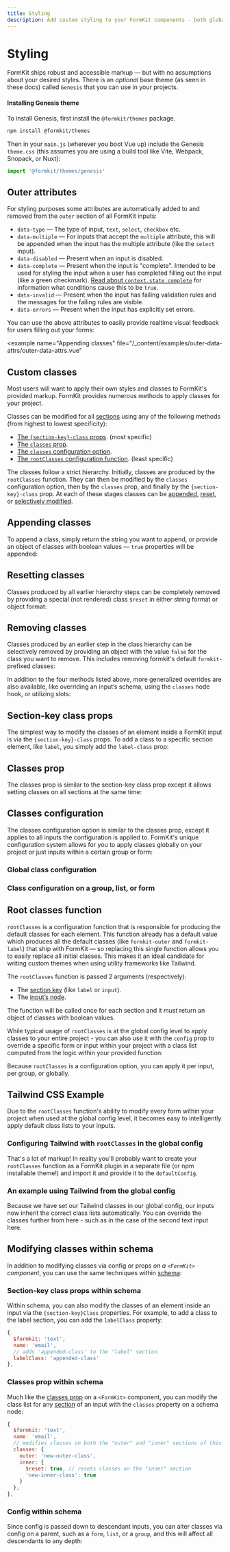 ```yaml
---
title: Styling
description: Add custom styling to your FormKit components - both globally and per-instance.
---
```


# Styling

FormKit ships robust and accessible markup — but with no assumptions about your
desired styles. There is an _optional_ base theme (as seen in these docs)
called `Genesis` that you can use in your projects.

#### Installing Genesis theme

To install Genesis, first install the `@formkit/themes` package.

<client-only>

```sh
npm install @formkit/themes
```
</client-only>

Then in your `main.js` (wherever you boot Vue up) include the Genesis `theme.css` (this assumes you are using a build tool like Vite, Webpack, Snopack, or Nuxt):

<client-only>

```js
import '@formkit/themes/genesis'
```
</client-only>

## Outer attributes

For styling purposes some attributes are automatically added to and removed from the `outer` section of all FormKit inputs:

- `data-type` — The type of input, `text`, `select`, `checkbox` etc.
- `data-multiple` — For inputs that accept the `multiple` attribute, this will be appended when the input has the multiple attribute (like the `select` input).
- `data-disabled` — Present when an input is disabled.
- `data-complete` — Present when the input is "complete". Intended to be used for styling the input when a user has completed filling out the input (like a green checkmark). [Read about `context.state.complete`](/advanced/context#state) for information what conditions cause this to be `true`.
- `data-invalid` — Present when the input has failing validation rules and the messages for the failing rules are visible.
- `data-errors` — Present when the input has explicitly set errors.

You can use the above attributes to easily provide realtime visual feedback for users filling out your forms:

<example
name="Appending classes"
file="/\_content/examples/outer-data-attrs/outer-data-attrs.vue"

> </example>

## Custom classes

Most users will want to apply their own styles and classes to FormKit's provided markup.
FormKit provides numerous methods to apply classes for your project.

Classes can be modified for all [sections](/essentials/inputs#sections) using any of the following methods (from highest to lowest specificity):

- [The `{section-key}-class` props](#section-key-class-props). (most specific)
- [The `classes` prop](#classes-prop).
- [The `classes` configuration option](#classes-configuration).
- [The `rootClasses` configuration function](#root-classes-function). (least specific)

The classes follow a strict hierarchy. Initially, classes are produced by the `rootClasses` function. They can then be modified by the `classes` configuration option, then by the `classes` prop, and finally by the `{section-key}-class` prop. At each of these stages classes can be [appended](#appending-classes), [reset](#resetting-classes), or [selectively modified](#removing-classes).

## Appending classes

To append a class, simply return the string you want to append, or provide an object of classes with boolean values — `true` properties will be appended:

<example
name="Appending classes"
file="/_content/examples/append-classes/append-classes.vue"
tabs="html"></example>

## Resetting classes

Classes produced by all earlier hierarchy steps can be completely removed by providing a special (not rendered) class `$reset` in either string format or object format:

<example
name="Resetting classes"
file="/_content/examples/resetting-classes/resetting-classes.vue"
tabs="html"></example>

## Removing classes

Classes produced by an earlier step in the class hierarchy can be selectively removed by providing an object with the value `false` for the class you want to remove. This includes removing formkit's default `formkit-` prefixed classes:

<example
name="Removing classes"
file="/_content/examples/removing-classes/removing-classes.vue"
tabs="html"></example>

<callout type="tip">
In addition to the four methods listed above, more generalized overrides are also available, like overriding an input’s schema, using the <code>classes</code> node hook, or utilizing slots:
</callout>

## Section-key class props

The simplest way to modify the classes of an element inside a FormKit input is via the `{section-key}-class` props. To add a class to a specific section element, like `label`, you simply add the `label-class` prop:

<example
name="Section-key class"
file="/_content/examples/section-key-class/section-key-class.vue"
tabs="html"></example>

## Classes prop

The classes prop is similar to the section-key class prop except it allows setting classes on all sections at the same time:

<example
name="Classes prop"
file="/_content/examples/classes-prop/classes-prop.vue"
tabs="html"></example>

## Classes configuration

The classes configuration option is similar to the classes prop, except it applies to all inputs the configuration is applied to. FormKit's unique configuration system allows for you to apply classes globally on your project or just inputs within a certain group or form:

### Global class configuration

<example
  name="Global configuration"
  file="/_content/examples/global-classes/global-classes.vue"
  mode="editor"
  :editable="false"
  :line-numbers="false"></example>

### Class configuration on a group, list, or form

<example
name="Classes prop"
file="/_content/examples/classes-config/classes-config.vue"
tabs="render,html"></example>

## Root classes function

`rootClasses` is a configuration function that is responsible
for producing the default classes for each element. This function already has a default value which produces all the default classes (like `formkit-outer` and `formkit-label`) that ship with FormKit — so replacing this single function allows you to easily replace all initial classes. This makes it an ideal candidate for writing custom themes when using utility frameworks like Tailwind.

The `rootClasses` function is passed 2 arguments (respectively):

- The [section key](/essentials/inputs#sections) (like `label` or `input`).
- The [input’s node](/advanced/core#node).

The function will be called once for each section and it _must_ return
an object of classes with boolean values.

While typical usage of `rootClasses` is at the global config level to apply
classes to your entire project - you can also use it with the `config` prop to override
a specific form or input within your project with a class list computed from the logic
within your provided function:

<example
name="Root classes function"
file="/_content/examples/root-classes/root-classes.vue"
tabs="html"></example>

<callout type="tip">
Because <code>rootClasses</code> is a configuration option, you can apply it per input, per group, or globally.
</callout>

## Tailwind CSS Example

Due to the `rootClasses` function's ability to modify every form within your project
when used at the global config level, it becomes easy to intelligently apply default
class lists to your inputs.

### Configuring Tailwind with `rootClasses` in the global config

<example
  name="Global config with Tailwind"
  mode="editor"
  :editable="false"
  :line-numbers="false"
  file="/_content/examples/tailwind-classes/global-config.vue"></example>

That's a lot of markup! In reality you'll probably want to create your `rootClasses`
function as a FormKit plugin in a separate file (or npm installable theme!) and
import it and provide it to the `defaultConfig`.

<example
  name="Global config with Tailwind - truncated"
  mode="editor"
  :editable="false"
  :line-numbers="false"
  file="/_content/examples/tailwind-classes/global-config-short.vue"></example>

### An example using Tailwind from the global config

Because we have set our Tailwind classes in our global config, our inputs now
inherit the correct class lists automatically. You can override the classes further
from here - such as in the case of the second text input here.

<example
  name="Global config with Tailwind"
  css-framework="tailwind"
  :file="[
    '/_content/examples/tailwind-classes/example.vue',
    '/_content/examples/tailwind-classes/formkit.config.js'
  ]"></example>

## Modifying classes within schema

In addition to modifying classes via config or props _on a  `<FormKit>` component_, you can use the same techniques within [schema](/essentials/generation#schema):

### Section-key class props within schema
Within schema, you can also modify the classes of an element inside an input via the `{section-key}Class` properties. For example, to add a class to the label section, you can add the `labelClass` property:

<client-only>

```js
{
  $formkit: 'text',
  name: 'email',
  // adds 'appended-class' to the "label" section
  labelClass: 'appended-class'
},
```
</client-only>

### Classes prop within schema

Much like the [classes prop](#classes-prop) on a `<FormKit>` component, you can modify the class list for any [section](/essentials/inputs#sections) of an input with the `classes` property on a schema node:

<client-only>

```js
{
  $formkit: 'text',
  name: 'email',
  // modifies classes on both the "outer" and "inner" sections of this input
  classes: {
    outer: 'new-outer-class',
    inner: {
      $reset: true, // resets classes on the "inner" section
      'new-inner-class': true
    }
  },
},
```
</client-only>

### Config within schema
Since config is passed down to descendant inputs, you can alter classes via config on a parent, such as a `form`, `list`, or a `group`, and this will affect all descendants to any depth:

<example
name="Classes prop"
file="/_content/examples/classes-config-schema/classes-config-schema.vue"
tabs="render,html"></example>
